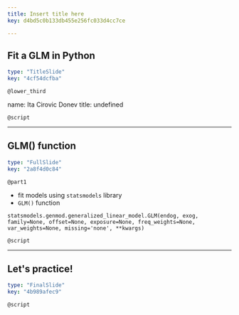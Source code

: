 ```yaml
---
title: Insert title here
key: d4bd5c0b133db455e256fc033d4cc7ce

---
```

## Fit a GLM in Python

```yaml
type: "TitleSlide"
key: "4cf54dcfba"
```

`@lower_third`

name: Ita Cirovic Donev
title: undefined


`@script`



---
## GLM() function

```yaml
type: "FullSlide"
key: "2a8f4d0c84"
```

`@part1`
- fit models using `statsmodels` library
- `GLM()` function

```
statsmodels.genmod.generalized_linear_model.GLM(endog, exog, 
family=None, offset=None, exposure=None, freq_weights=None, 
var_weights=None, missing='none', **kwargs)
```


`@script`



---
## Let's practice!

```yaml
type: "FinalSlide"
key: "4b989afec9"
```

`@script`


